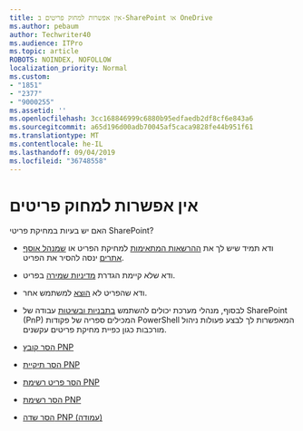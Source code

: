 ```yaml
---
title: אין אפשרות למחוק פריטים ב-SharePoint או OneDrive
ms.author: pebaum
author: Techwriter40
ms.audience: ITPro
ms.topic: article
ROBOTS: NOINDEX, NOFOLLOW
localization_priority: Normal
ms.custom:
- "1851"
- "2377"
- "9000255"
ms.assetid: ''
ms.openlocfilehash: 3cc168846999c6880b95edfaedb2df8cf6e843a6
ms.sourcegitcommit: a65d196d00adb70045af5caca9828fe44b951f61
ms.translationtype: MT
ms.contentlocale: he-IL
ms.lasthandoff: 09/04/2019
ms.locfileid: "36748558"
---
```

# <a name="unable-to-delete-items"></a>אין אפשרות למחוק פריטים

האם יש בעיות במחיקת פריטי SharePoint?

- ודא תמיד שיש לך את [ההרשאות המתאימות](https://docs.microsoft.com/sharepoint/default-sharepoint-groups) למחיקת הפריט או [שמנהל אוסף אתרים](https://docs.microsoft.com/sharepoint/customize-sharepoint-site-permissions#add-change-or-remove-a-site-collection-administrator) ינסה להסיר את הפריט.

- ודא שלא קיימת הגדרת [מדיניות שמירה](https://docs.microsoft.com/office365/securitycompliance/retention-policies) בפריט.

- ודא שהפריט לא [הוצא](https://support.office.com/article/check-out-check-in-or-discard-changes-to-files-in-a-library-7e2c12a9-a874-4393-9511-1378a700f6de) למשתמש אחר.

- לבסוף, מנהלי מערכת יכולים להשתמש [בתבניות ובשיטות](https://docs.microsoft.com/powershell/sharepoint/sharepoint-pnp/sharepoint-pnp-cmdlets?view=sharepoint-ps#installation) עבודה של SharePoint (PnP) המכילים ספריה של פקודות PowerShell המאפשרות לך לבצע פעולות ניהול מורכבות כגון כפיית מחיקת פריטים עקשנים.
- [הסר קובץ PNP](https://docs.microsoft.com/powershell/module/sharepoint-pnp/remove-pnpfile?view=sharepoint-ps)
- [הסר תיקיית PNP](https://docs.microsoft.com/powershell/module/sharepoint-pnp/remove-pnpfolder?view=sharepoint-ps)
- [הסר פריט רשימת PNP](https://docs.microsoft.com/powershell/module/sharepoint-pnp/remove-pnplistitem?view=sharepoint-ps)
- [הסר רשימת PNP](https://docs.microsoft.com/powershell/module/sharepoint-pnp/remove-pnplist?view=sharepoint-ps)
- [הסר שדה PNP (עמודה)](https://docs.microsoft.com/powershell/module/sharepoint-pnp/remove-pnpfield?view=sharepoint-ps)